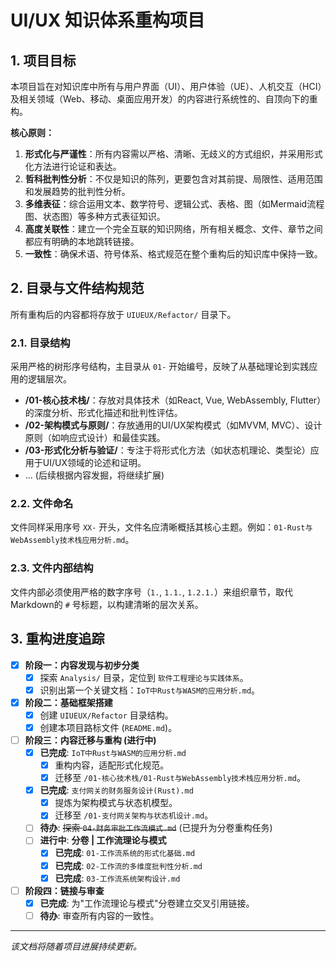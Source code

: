 # UI/UX 知识体系重构项目

## 1. 项目目标

本项目旨在对知识库中所有与用户界面（UI）、用户体验（UE）、人机交互（HCI）及相关领域（Web、移动、桌面应用开发）的内容进行系统性的、自顶向下的重构。

**核心原则：**

1. **形式化与严谨性**：所有内容需以严格、清晰、无歧义的方式组织，并采用形式化方法进行论证和表达。
2. **哲科批判性分析**：不仅是知识的陈列，更要包含对其前提、局限性、适用范围和发展趋势的批判性分析。
3. **多维表征**：综合运用文本、数学符号、逻辑公式、表格、图（如Mermaid流程图、状态图）等多种方式表征知识。
4. **高度关联性**：建立一个完全互联的知识网络，所有相关概念、文件、章节之间都应有明确的本地跳转链接。
5. **一致性**：确保术语、符号体系、格式规范在整个重构后的知识库中保持一致。

## 2. 目录与文件结构规范

所有重构后的内容都将存放于 `UIUEUX/Refactor/` 目录下。

### 2.1. 目录结构

采用严格的树形序号结构，主目录从 `01-` 开始编号，反映了从基础理论到实践应用的逻辑层次。

- **/01-核心技术栈/**：存放对具体技术（如React, Vue, WebAssembly, Flutter）的深度分析、形式化描述和批判性评估。
- **/02-架构模式与原则/**：存放通用的UI/UX架构模式（如MVVM, MVC）、设计原则（如响应式设计）和最佳实践。
- **/03-形式化分析与验证/**：专注于将形式化方法（如状态机理论、类型论）应用于UI/UX领域的论述和证明。
- ... (后续根据内容发掘，将继续扩展)

### 2.2. 文件命名

文件同样采用序号 `XX-` 开头，文件名应清晰概括其核心主题。例如：`01-Rust与WebAssembly技术栈应用分析.md`。

### 2.3. 文件内部结构

文件内部必须使用严格的数字序号（`1.`, `1.1.`, `1.2.1.`）来组织章节，取代Markdown的 `#` 号标题，以构建清晰的层次关系。

## 3. 重构进度追踪

- [x] **阶段一：内容发现与初步分类**
  - [x] 探索 `Analysis/` 目录，定位到 `软件工程理论与实践体系`。
  - [x] 识别出第一个关键文档：`IoT中Rust与WASM的应用分析.md`。
- [x] **阶段二：基础框架搭建**
  - [x] 创建 `UIUEUX/Refactor` 目录结构。
  - [x] 创建本项目路标文件 (`README.md`)。
- [ ] **阶段三：内容迁移与重构 (进行中)**
  - [x] **已完成**: `IoT中Rust与WASM的应用分析.md`
    - [x] 重构内容，适配形式化规范。
    - [x] 迁移至 `/01-核心技术栈/01-Rust与WebAssembly技术栈应用分析.md`。
  - [x] **已完成**: `支付网关的财务服务设计(Rust).md`
    - [x] 提炼为架构模式与状态机模型。
    - [x] 迁移至 `/01-支付网关架构与状态机设计.md`。
  - [ ] **待办**: ~~探索 `04-财务审批工作流模式.md`~~ (已提升为分卷重构任务)
  - [ ] **进行中**: **分卷 | 工作流理论与模式**
    - [x] **已完成**: `01-工作流系统的形式化基础.md`
    - [x] **已完成**: `02-工作流的多维度批判性分析.md`
    - [x] **已完成**: `03-工作流系统架构设计.md`
- [ ] **阶段四：链接与审查**
  - [x] **已完成**: 为"工作流理论与模式"分卷建立交叉引用链接。
  - [ ] **待办**: 审查所有内容的一致性。

---
*该文档将随着项目进展持续更新。*
